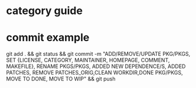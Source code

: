 # category guide

# commit example

git add . && git status && git commit -m "ADD/REMOVE/UPDATE PKG/PKGS, SET {LICENSE, CATEGORY, MAINTAINER, HOMEPAGE, COMMENT, MAKEFILE}, RENAME PKGS/PKGS, ADDED NEW DEPENDENCE/S, ADDED PATCHES, REMOVE PATCHES_ORIG,CLEAN WORKDIR,DONE PKG/PKGS, MOVE TO DONE, MOVE TO WIP" && git push
